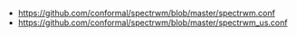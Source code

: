 

* https://github.com/conformal/spectrwm/blob/master/spectrwm.conf
* https://github.com/conformal/spectrwm/blob/master/spectrwm_us.conf
